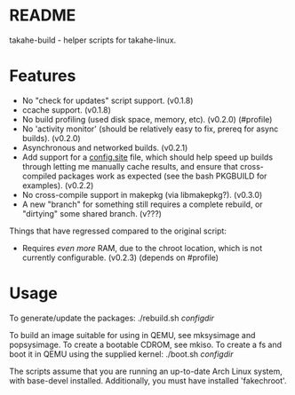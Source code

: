 # README #

takahe-build - helper scripts for takahe-linux.

# Features #

- No "check for updates" script support. (v0.1.8)
- ccache support. (v0.1.8)
- No build profiling (used disk space, memory, etc). (v0.2.0) (#profile)
- No 'activity monitor' (should be relatively easy to fix, prereq for async
  builds). (v0.2.0)
- Asynchronous and networked builds. (v0.2.1)
- Add support for a 
  [config.site](https://www.gnu.org/software/autoconf/manual/autoconf-2.63/html_node/Site-Defaults.html)
  file, which should help speed up builds through letting me manually cache
  results, and ensure that cross-compiled packages work as expected (see the
  bash PKGBUILD for examples). (v0.2.2)
- No cross-compile support in makepkg (via libmakepkg?). (v0.3.0)
- A new "branch" for something still requires a complete rebuild, or "dirtying"
  some shared branch. (v???)

Things that have regressed compared to the original script:

- Requires *even more* RAM, due to the chroot location, which is not currently
  configurable. (v0.2.3) (depends on #profile)

# Usage #

To generate/update the packages:
 ./rebuild.sh _configdir_

To build an image suitable for using in QEMU, see mksysimage and popsysimage.
To create a bootable CDROM, see mkiso.
To create a fs and boot it in QEMU using the supplied kernel:
 ./boot.sh _configdir_

The scripts assume that you are running an up-to-date Arch Linux system, with
base-devel installed. Additionally, you must have installed 'fakechroot'.
